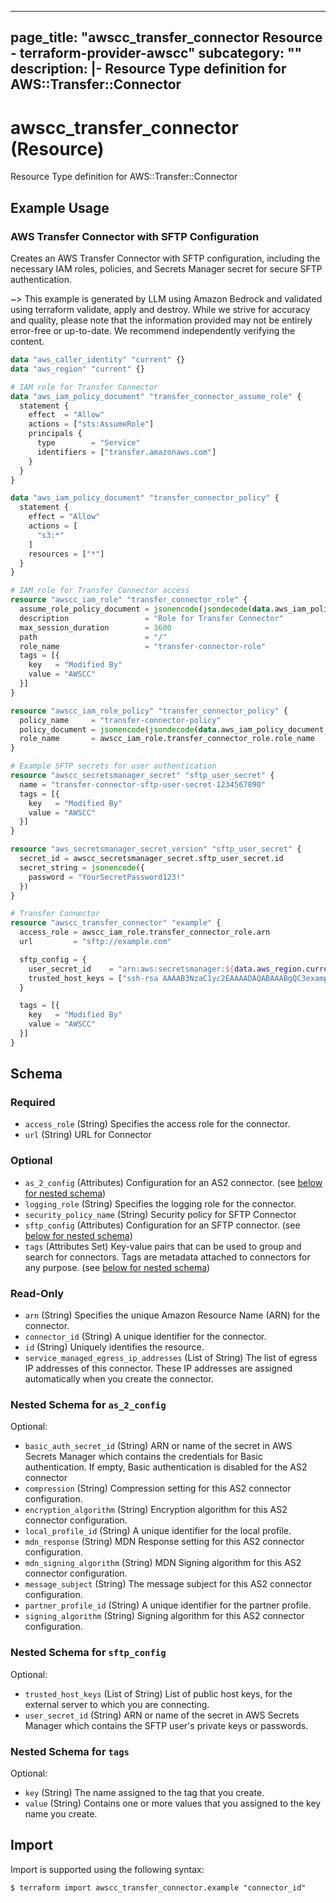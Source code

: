 
---
page_title: "awscc_transfer_connector Resource - terraform-provider-awscc"
subcategory: ""
description: |-
  Resource Type definition for AWS::Transfer::Connector
---

# awscc_transfer_connector (Resource)

Resource Type definition for AWS::Transfer::Connector

## Example Usage

### AWS Transfer Connector with SFTP Configuration

Creates an AWS Transfer Connector with SFTP configuration, including the necessary IAM roles, policies, and Secrets Manager secret for secure SFTP authentication.

~> This example is generated by LLM using Amazon Bedrock and validated using terraform validate, apply and destroy. While we strive for accuracy and quality, please note that the information provided may not be entirely error-free or up-to-date. We recommend independently verifying the content.

```terraform
data "aws_caller_identity" "current" {}
data "aws_region" "current" {}

# IAM role for Transfer Connector
data "aws_iam_policy_document" "transfer_connector_assume_role" {
  statement {
    effect  = "Allow"
    actions = ["sts:AssumeRole"]
    principals {
      type        = "Service"
      identifiers = ["transfer.amazonaws.com"]
    }
  }
}

data "aws_iam_policy_document" "transfer_connector_policy" {
  statement {
    effect = "Allow"
    actions = [
      "s3:*"
    ]
    resources = ["*"]
  }
}

# IAM role for Transfer Connector access
resource "awscc_iam_role" "transfer_connector_role" {
  assume_role_policy_document = jsonencode(jsondecode(data.aws_iam_policy_document.transfer_connector_assume_role.json))
  description                 = "Role for Transfer Connector"
  max_session_duration        = 3600
  path                        = "/"
  role_name                   = "transfer-connector-role"
  tags = [{
    key   = "Modified By"
    value = "AWSCC"
  }]
}

resource "awscc_iam_role_policy" "transfer_connector_policy" {
  policy_name     = "transfer-connector-policy"
  policy_document = jsonencode(jsondecode(data.aws_iam_policy_document.transfer_connector_policy.json))
  role_name       = awscc_iam_role.transfer_connector_role.role_name
}

# Example SFTP secrets for user authentication
resource "awscc_secretsmanager_secret" "sftp_user_secret" {
  name = "transfer-connector-sftp-user-secret-1234567890"
  tags = [{
    key   = "Modified By"
    value = "AWSCC"
  }]
}

resource "aws_secretsmanager_secret_version" "sftp_user_secret" {
  secret_id = awscc_secretsmanager_secret.sftp_user_secret.id
  secret_string = jsonencode({
    password = "YourSecretPassword123!"
  })
}

# Transfer Connector
resource "awscc_transfer_connector" "example" {
  access_role = awscc_iam_role.transfer_connector_role.arn
  url         = "sftp://example.com"

  sftp_config = {
    user_secret_id    = "arn:aws:secretsmanager:${data.aws_region.current.name}:${data.aws_caller_identity.current.account_id}:secret:${awscc_secretsmanager_secret.sftp_user_secret.name}"
    trusted_host_keys = ["ssh-rsa AAAAB3NzaC1yc2EAAAADAQABAAABgQC3example"]
  }

  tags = [{
    key   = "Modified By"
    value = "AWSCC"
  }]
}
```

<!-- schema generated by tfplugindocs -->
## Schema

### Required

- `access_role` (String) Specifies the access role for the connector.
- `url` (String) URL for Connector

### Optional

- `as_2_config` (Attributes) Configuration for an AS2 connector. (see [below for nested schema](#nestedatt--as_2_config))
- `logging_role` (String) Specifies the logging role for the connector.
- `security_policy_name` (String) Security policy for SFTP Connector
- `sftp_config` (Attributes) Configuration for an SFTP connector. (see [below for nested schema](#nestedatt--sftp_config))
- `tags` (Attributes Set) Key-value pairs that can be used to group and search for connectors. Tags are metadata attached to connectors for any purpose. (see [below for nested schema](#nestedatt--tags))

### Read-Only

- `arn` (String) Specifies the unique Amazon Resource Name (ARN) for the connector.
- `connector_id` (String) A unique identifier for the connector.
- `id` (String) Uniquely identifies the resource.
- `service_managed_egress_ip_addresses` (List of String) The list of egress IP addresses of this connector. These IP addresses are assigned automatically when you create the connector.

<a id="nestedatt--as_2_config"></a>
### Nested Schema for `as_2_config`

Optional:

- `basic_auth_secret_id` (String) ARN or name of the secret in AWS Secrets Manager which contains the credentials for Basic authentication. If empty, Basic authentication is disabled for the AS2 connector
- `compression` (String) Compression setting for this AS2 connector configuration.
- `encryption_algorithm` (String) Encryption algorithm for this AS2 connector configuration.
- `local_profile_id` (String) A unique identifier for the local profile.
- `mdn_response` (String) MDN Response setting for this AS2 connector configuration.
- `mdn_signing_algorithm` (String) MDN Signing algorithm for this AS2 connector configuration.
- `message_subject` (String) The message subject for this AS2 connector configuration.
- `partner_profile_id` (String) A unique identifier for the partner profile.
- `signing_algorithm` (String) Signing algorithm for this AS2 connector configuration.


<a id="nestedatt--sftp_config"></a>
### Nested Schema for `sftp_config`

Optional:

- `trusted_host_keys` (List of String) List of public host keys, for the external server to which you are connecting.
- `user_secret_id` (String) ARN or name of the secret in AWS Secrets Manager which contains the SFTP user's private keys or passwords.


<a id="nestedatt--tags"></a>
### Nested Schema for `tags`

Optional:

- `key` (String) The name assigned to the tag that you create.
- `value` (String) Contains one or more values that you assigned to the key name you create.

## Import

Import is supported using the following syntax:

```shell
$ terraform import awscc_transfer_connector.example "connector_id"
```
